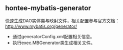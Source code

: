## hontee-mybatis-generator

快速生成DAO实体类与映射文件，相关配置参与官方文档：http://www.mybatis.org/generator/

- 通过generatorConfig.xml配置相关信息。
- 执行exec.MBGenerator类生成相关文件。

